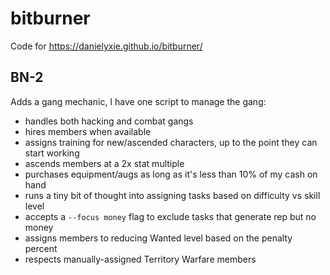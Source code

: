 # bitburner
Code for https://danielyxie.github.io/bitburner/

## BN-2

Adds a gang mechanic, I have one script to manage the gang:

- handles both hacking and combat gangs
- hires members when available
- assigns training for new/ascended characters, up to the point they can start working
- ascends members at a 2x stat multiple
- purchases equipment/augs as long as it's less than 10% of my cash on hand
- runs a tiny bit of thought into assigning tasks based on difficulty vs skill level
- accepts a `--focus money` flag to exclude tasks that generate rep but no money
- assigns members to reducing Wanted level based on the penalty percent
- respects manually-assigned Territory Warfare members
